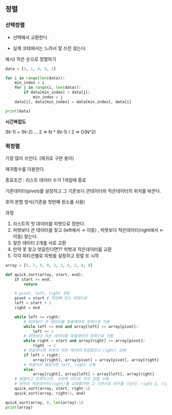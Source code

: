 ## 정렬

### 선택정렬

- 선택해서 교환한다. 

- 실제 코테에서는 느려서 잘 쓰진 않는다. 

예시) 작은 순으로 정렬하기

```python
data = [3, 1, 4, 5, 2]

for i in range(len(data)):
    min_index = i
    for j in range(i, len(data)):
        if data[min_index] > data[j]:
            min_index = j
    data[i], data[min_index] = data[min_index], data[i]

print(data)
```

**시간복잡도**

(N-1) + (N-2) ... 2 ⇒ N * (N-1) / 2 ⇒ O(N^2)


### 퀵정렬

가장 많이 쓰인다. (재귀로 구현 용이)

재귀함수를 이용한다.

종료조건 : 리스트 데이터 수가 1개일때 종료 

기준데이터(pivot)를 설정하고 그 기준보다 큰데이터와 작은데이터의 위치를 바꾼다. 

호어 분할 방식(기준을 첫번째 원소롤 사용)

과정

1. 리스트의 첫 데이터를 피벗으로 정한다. 
2. 피벗보다 큰 데이터를 찾고 (left에서 → 이동) , 피벗보다 작은데이터(right에서 ← 이동) 찾는다.
3. 찾은 데이터 2개를 서로 교환
4. 만약 못 찾고 엇갈린다면?? 피벗과 작은데이터를 교환
5. 각각 파티션별로 피벗을 설정하고 정렬 또 시작

```python
array = [5, 7, 9, 0, 3, 1, 6, 2, 4, 8]

def quick_sort(array, start, end):
    if start >= end:
        return

    # pivot, left, right 셋팅
    pivot = start # 첫번째 원소 피벗으로
    left = start + 1
    right = end

    while left <= right:
        # 피벗보다 큰 데이터를 찾을때까지 우측으로 이동
        while left <= end and array[left] <= array[pivot]:
            left += 1
        # 피벗보다 작은 데이터를 찾을때까지 좌측으로 이동    
        while right > start and array[right] >= array[pivot]:
            right -= 1
        # 엇갈렷다면 피벗과 작은 데이터(엇갈렸으니 right) 교체
        if left > right:
            array[right], array[pivot] = array[pivot], array[right]
        # 엇갈리지 않았다면 left, right 교체 
        else:
            array[right], array[left] = array[left], array[right]
    # 분할하고 왼쪽리스트, 오른쪽 리스트 각각 정렬 수행
    # 피벗과 작은데이터(right)를 교체했기에 그 기준으로 좌우를 나눈다. right-1, right+1
    quick_sort(array, start, right-1)
    quick_sort(array, right+1, end)

quick_sort(array, 0, len(array)-1)
print(array)
```